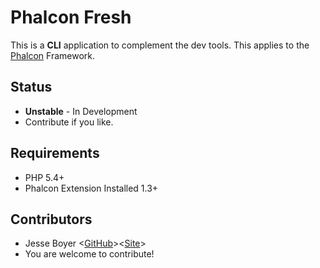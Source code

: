 # Phalcon Fresh

This is a **CLI** application to complement the dev tools.
This applies to the [Phalcon](http://phalconphp.com/en/) Framework.

## Status
- **Unstable** - In Development
- Contribute if you like.

## Requirements
- PHP 5.4+
- Phalcon Extension Installed 1.3+

## Contributors

- Jesse Boyer <[GitHub](http://github.com/JREAM)><[Site](http://jream.com)>
- You are welcome to contribute!
